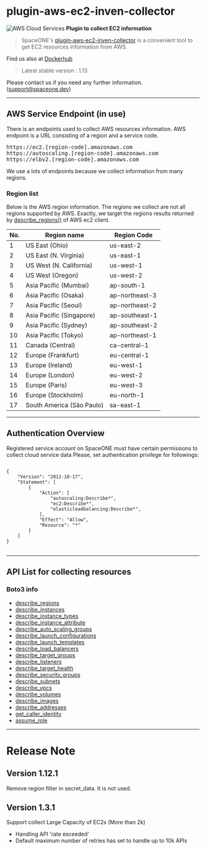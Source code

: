 
# plugin-aws-ec2-inven-collector

![AWS Cloud Services](https://spaceone-custom-assets.s3.ap-northeast-2.amazonaws.com/console-assets/icons/aws-cloudservice.svg)
**Plugin to collect EC2 information**

> SpaceONE's [plugin-aws-ec2-inven-collector](https://github.com/spaceone-dev/plugin-aws-ec2-inven-collector) is a convenient tool to get EC2 resources information from AWS.


Find us also at [Dockerhub](https://hub.docker.com/repository/docker/spaceone/plugin-aws-ec2-inven-collector)
> Latest stable version : 1.13

Please contact us if you need any further information. (<support@spaceone.dev>)

---

## AWS Service Endpoint (in use)

 There is an endpoints used to collect AWS resources information.
AWS endpoint is a URL consisting of a region and a service code. 
<pre>
https://ec2.[region-code].amazonaws.com
https://autoscaling.[region-code].amazonaws.com
https://elbv2.[region-code].amazonaws.com
</pre>

We use a lots of endpoints because we collect information from many regions.  

### Region list

Below is the AWS region information.
The regions we collect are not all regions supported by AWS. Exactly, we target the regions results returned by [describe_regions()](https://boto3.amazonaws.com/v1/documentation/api/latest/reference/services/ec2.html#EC2.Client.describe_regions) of AWS ec2 client.

|No.|Region name|Region Code|
|---|------|---|
|1|US East (Ohio)|us-east-2|
|2|US East (N. Virginia)|us-east-1|
|3|US West (N. California)|us-west-1|
|4|US West (Oregon)|us-west-2|
|5|Asia Pacific (Mumbai)|ap-south-1|
|6|Asia Pacific (Osaka)|ap-northeast-3|
|7|Asia Pacific (Seoul)|ap-northeast-2|
|8|Asia Pacific (Singapore)|ap-southeast-1|
|9|Asia Pacific (Sydney)|ap-southeast-2|
|10|Asia Pacific (Tokyo)|ap-northeast-1|
|11|Canada (Central)|ca-central-1|
|12|Europe (Frankfurt)|eu-central-1|
|13|Europe (Ireland)|eu-west-1|
|14|Europe (London)|eu-west-2|
|15|Europe (Paris)|eu-west-3|
|16|Europe (Stockholm)|eu-north-1|
|17|South America (São Paulo)|sa-east-1|

---
## Authentication Overview

Registered service account on SpaceONE must have certain permissions to collect cloud service data Please, set
authentication privilege for followings:

<pre>
<code>
{
    "Version": "2012-10-17",
    "Statement": [
        {
            "Action": [
                "autoscaling:Describe*",
                "ec2:Describe*",
                "elasticloadbalancing:Describe*",
            ],
            "Effect": "Allow",
            "Resource": "*"
        }
    ]
}
</code>
</pre>


---
## API List for collecting resources

### Boto3 info

* [describe_regions](https://boto3.amazonaws.com/v1/documentation/api/latest/reference/services/ec2.html#EC2.Client.describe_regions)
* [describe_instances](https://boto3.amazonaws.com/v1/documentation/api/latest/reference/services/ec2.html#EC2.Client.describe_instances)
* [describe_instance_types](https://boto3.amazonaws.com/v1/documentation/api/latest/reference/services/ec2.html#EC2.Client.describe_instance_types)
* [describe_instance_attribute](https://boto3.amazonaws.com/v1/documentation/api/latest/reference/services/ec2.html#EC2.Client.describe_instance_attribute)
* [describe_auto_scaling_groups](https://boto3.amazonaws.com/v1/documentation/api/latest/reference/services/autoscaling.html#AutoScaling.Client.describe_auto_scaling_groups)
* [describe_launch_configurations](https://boto3.amazonaws.com/v1/documentation/api/latest/reference/services/autoscaling.html#AutoScaling.Client.describe_launch_configurations)
* [describe_launch_templates](https://boto3.amazonaws.com/v1/documentation/api/latest/reference/services/ec2.html#EC2.Client.describe_launch_templates)
* [describe_load_balancers](https://boto3.amazonaws.com/v1/documentation/api/latest/reference/services/elbv2.html#ElasticLoadBalancingv2.Client.describe_load_balancers)
* [describe_target_groups](https://boto3.amazonaws.com/v1/documentation/api/latest/reference/services/elbv2.html#ElasticLoadBalancingv2.Client.describe_target_groups)
* [describe_listeners](https://boto3.amazonaws.com/v1/documentation/api/latest/reference/services/elbv2.html#ElasticLoadBalancingv2.Client.describe_listeners)
* [describe_target_health](https://boto3.amazonaws.com/v1/documentation/api/latest/reference/services/elbv2.html#ElasticLoadBalancingv2.Client.describe_target_health)
* [describe_security_groups](https://boto3.amazonaws.com/v1/documentation/api/latest/reference/services/ec2.html#EC2.Client.describe_security_groups)
* [describe_subnets](https://boto3.amazonaws.com/v1/documentation/api/latest/reference/services/ec2.html#EC2.Client.describe_subnets)
* [describe_vpcs](https://boto3.amazonaws.com/v1/documentation/api/latest/reference/services/ec2.html#EC2.Client.describe_vpcs)
* [describe_volumes](https://boto3.amazonaws.com/v1/documentation/api/latest/reference/services/ec2.html#EC2.Client.describe_volumes)
* [describe_images](https://boto3.amazonaws.com/v1/documentation/api/latest/reference/services/ec2.html#EC2.Client.describe_images)
* [describe_addresses](https://boto3.amazonaws.com/v1/documentation/api/latest/reference/services/ec2.html#EC2.Client.describe_addresses)
* [get_caller_identity](https://boto3.amazonaws.com/v1/documentation/api/latest/reference/services/sts.html#STS.Client.get_caller_identity)
* [assume_role](https://boto3.amazonaws.com/v1/documentation/api/latest/reference/services/sts.html#STS.Client.assume_role)

---

# Release Note

## Version 1.12.1
Remove region filter in secret_data. It is not used.

## Version 1.3.1
Support collect Large Capacity of EC2s (More than 2k) 
* Handling API 'rate exceeded'
* Default maximum number of retries has set to handle up to 10k APIs
